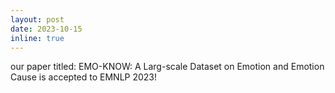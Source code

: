 ```yaml
---
layout: post
date: 2023-10-15 
inline: true
---
```


our paper titled: EMO-KNOW: A Larg-scale Dataset on Emotion and Emotion Cause is accepted to EMNLP 2023! 

